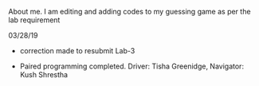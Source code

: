 About me. 
I am editing and adding codes to my guessing game as per the lab requirement

03/28/19
- correction made to resubmit Lab-3

- Paired programming completed. Driver: Tisha Greenidge, Navigator: Kush Shrestha